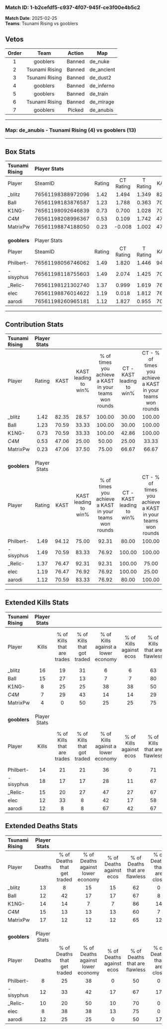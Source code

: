 ### Match ID: 1-b2cefdf5-c937-4f07-945f-ce3f00e4b5c2  
**Match Date**: 2025-02-25  
**Teams**: Tsunami Rising vs gooblers  

## Vetos  

| Order | Team | Action | Map |
| :---: | :--: | :----: | --- |
| 1 | gooblers | Banned | de_nuke |
| 2 | Tsunami Rising | Banned | de_ancient |
| 3 | Tsunami Rising | Banned | de_dust2 |
| 4 | gooblers | Banned | de_inferno |
| 5 | gooblers | Banned | de_train |
| 6 | Tsunami Rising | Banned | de_mirage |
| 7 | gooblers | Picked | de_anubis |

---  

### **Map**: de_anubis - Tsunami Rising (4) vs gooblers (13)  
---  

## Box Stats  

| **Tsunami Rising** | Player Stats      |        |           |          |       |       |       |         |        |      |     |
| :- | :- | :-: | :-: | :-: | :-: | :-: | :-: | :-: | :-: | :-: | :-: |
| Player             | SteamID           | Rating | CT Rating | T Rating | KAST  |  ADR  | Kills | Assists | Deaths | K/D  | HS% |
| _bIitz             | 76561198388972096 |  1.42  |   1.494   |  1.349   | 82.35 | 104.3 |  16   |    3    |   13   | 1.23 | 43  |
| BaII               | 76561198183876587 |  1.23  |   1.788   |  0.363   | 70.59 | 82.5  |  15   |    0    |   12   | 1.25 | 46  |
| K1NG-              | 76561198092646839 |  0.73  |   0.700   |  1.028   | 70.59 | 51.8  |   8   |    4    |   14   | 0.57 | 37  |
| _C4M_              | 76561198208996367 |  0.53  |   0.109   |  1.742   | 47.06 | 66.3  |   7   |    4    |   15   | 0.47 | 71  |
| MatrixPw           | 76561198874188050 |  0.23  |  -0.008   |  1.002   | 47.06 | 39.9  |   4   |    4    |   17   | 0.24 | 50  |
|                    |                   |        |           |          |       |       |       |         |        |      |     |
|                    |                   |        |           |          |       |       |       |         |        |      |     |
|                    |                   |        |           |          |       |       |       |         |        |      |     |
| **gooblers**       | Player Stats      |        |           |          |       |       |       |         |        |      |     |
| Player             | SteamID           | Rating | CT Rating | T Rating | KAST  |  ADR  | Kills | Assists | Deaths | K/D  | HS% |
| Philbert-          | 76561198056746062 |  1.49  |   1.820   |  1.446   | 94.12 | 82.9  |  14   |    3    |   8    | 1.75 | 42  |
| -sisyphus          | 76561198118755603 |  1.49  |   2.074   |  1.425   | 70.59 | 112.4 |  18   |    2    |   12   | 1.50 | 55  |
| _Relic-            | 76561198121302740 |  1.37  |   0.999   |  1.619   | 76.47 | 89.2  |  15   |    2    |   10   | 1.50 | 73  |
| elec               | 76561198876014622 |  1.19  |   0.018   |  1.812   | 76.47 | 63.5  |  12   |    1    |   8    | 1.50 | 58  |
| aarodi             | 76561198260965181 |  1.12  |   1.827   |  0.955   | 70.59 | 88.5  |  12   |    4    |   12   | 1.00 | 75  |
---  

## Contribution Stats  

| **Tsunami Rising** | Player Stats |       |                      |                                                        |                           |                                                             |                          |                                                            |
| :- | :-: | :-: | :-: | :-: | :-: | :-: | :-: | :-: |
| Player             |    Rating    | KAST  | KAST leading to win% | % of times you achieve a KAST in your teams won rounds | CT - KAST leading to win% | CT - % of times you achieve a KAST in your teams won rounds | T - KAST leading to win% | T - % of times you achieve a KAST in your teams won rounds |
| _bIitz             |     1.42     | 82.35 |        28.57         |                         100.00                         |           30.00           |                           100.00                            |          25.00           |                           100.00                           |
| BaII               |     1.23     | 70.59 |        33.33         |                         100.00                         |           30.00           |                           100.00                            |          50.00           |                           100.00                           |
| K1NG-              |     0.73     | 70.59 |        33.33         |                         100.00                         |           42.86           |                           100.00                            |          20.00           |                           100.00                           |
| _C4M_              |     0.53     | 47.06 |        25.00         |                         50.00                          |           25.00           |                            33.33                            |          25.00           |                           100.00                           |
| MatrixPw           |     0.23     | 47.06 |        37.50         |                         75.00                          |           66.67           |                            66.67                            |          20.00           |                           100.00                           |
|                    |              |       |                      |                                                        |                           |                                                             |                          |                                                            |
|                    |              |       |                      |                                                        |                           |                                                             |                          |                                                            |
|                    |              |       |                      |                                                        |                           |                                                             |                          |                                                            |
| **gooblers**       | Player Stats |       |                      |                                                        |                           |                                                             |                          |                                                            |
| Player             |    Rating    | KAST  | KAST leading to win% | % of times you achieve a KAST in your teams won rounds | CT - KAST leading to win% | CT - % of times you achieve a KAST in your teams won rounds | T - KAST leading to win% | T - % of times you achieve a KAST in your teams won rounds |
| Philbert-          |     1.49     | 94.12 |        75.00         |                         92.31                          |           80.00           |                           100.00                            |          72.73           |                           88.89                            |
| -sisyphus          |     1.49     | 70.59 |        83.33         |                         76.92                          |          100.00           |                           100.00                            |          75.00           |                           66.67                            |
| _Relic-            |     1.37     | 76.47 |        92.31         |                         92.31                          |          100.00           |                            75.00                            |          90.00           |                           100.00                           |
| elec               |     1.19     | 76.47 |        76.92         |                         76.92                          |          100.00           |                            25.00                            |          75.00           |                           100.00                           |
| aarodi             |     1.12     | 70.59 |        83.33         |                         76.92                          |           80.00           |                           100.00                            |          85.71           |                           66.67                            |
---  

## Extended Kills Stats  

| **Tsunami Rising** | Player Stats |                            |                            |                                    |                         |                              |                                 |                                       |                    |           |
| :- | :-: | :-: | :-: | :-: | :-: | :-: | :-: | :-: | :-: | :-: |
| Player             |    Kills     | % of Kills that are trades | % of Kills that got traded | % of Kills against a lower economy | % of Kills against ecos | % of Kills that are flawless | % of Kills that are close duels | % of Kills that are assisted by flash | Pistol Round Kills | AWP Kills |
| _bIitz             |      16      |             19             |             31             |                 6                  |            6            |              63              |               13                |                   6                   |         4          |     0     |
| BaII               |      15      |             27             |             13             |                 7                  |            7            |              80              |                0                |                   0                   |         2          |     0     |
| K1NG-              |      8       |             25             |             25             |                 38                 |           38            |              50              |                0                |                   0                   |         0          |     0     |
| _C4M_              |      7       |             29             |             43             |                 14                 |           14            |              29              |               14                |                  14                   |         3          |     0     |
| MatrixPw           |      4       |             0              |             50             |                 25                 |           25            |              75              |               25                |                   0                   |         0          |     0     |
|                    |              |                            |                            |                                    |                         |                              |                                 |                                       |                    |           |
|                    |              |                            |                            |                                    |                         |                              |                                 |                                       |                    |           |
|                    |              |                            |                            |                                    |                         |                              |                                 |                                       |                    |           |
| **gooblers**       | Player Stats |                            |                            |                                    |                         |                              |                                 |                                       |                    |           |
| Player             |    Kills     | % of Kills that are trades | % of Kills that got traded | % of Kills against a lower economy | % of Kills against ecos | % of Kills that are flawless | % of Kills that are close duels | % of Kills that are assisted by flash | Pistol Round Kills | AWP Kills |
| Philbert-          |      14      |             21             |             21             |                 36                 |            0            |              71              |                0                |                   0                   |         3          |     0     |
| -sisyphus          |      18      |             17             |             17             |                 28                 |           11            |              67              |               11                |                   0                   |         0          |     0     |
| _Relic-            |      15      |             20             |             27             |                 47                 |           27            |              67              |                7                |                   7                   |         2          |     0     |
| elec               |      12      |             33             |             8              |                 42                 |           17            |              58              |                8                |                   0                   |         1          |     7     |
| aarodi             |      12      |             8              |             8              |                 67                 |           42            |              67              |               17                |                   0                   |         1          |     0     |
## Extended Deaths Stats  

| **Tsunami Rising** | Player Stats |                             |                                   |                          |                               |                            |                           |               |
| :- | :-: | :-: | :-: | :-: | :-: | :-: | :-: | :-: |
| Player             |    Deaths    | % of Deaths that get traded | % of Deaths against lower economy | % of Deaths against ecos | % of Deaths that are flawless | % of Deaths that are close | % of Deaths while blinded | Deaths to AWP |
| _bIitz             |      13      |              8              |                15                 |            15            |              62               |             0              |             0             |       2       |
| BaII               |      12      |             42              |                17                 |            17            |              67               |             8              |             0             |       0       |
| K1NG-              |      14      |             14              |                 7                 |            7             |              86               |             14             |             7             |       0       |
| _C4M_              |      15      |             13              |                13                 |            13            |              60               |             7              |             0             |       2       |
| MatrixPw           |      17      |             12              |                12                 |            12            |              65               |             12             |             0             |       3       |
|                    |              |                             |                                   |                          |                               |                            |                           |               |
|                    |              |                             |                                   |                          |                               |                            |                           |               |
|                    |              |                             |                                   |                          |                               |                            |                           |               |
| **gooblers**       | Player Stats |                             |                                   |                          |                               |                            |                           |               |
| Player             |    Deaths    | % of Deaths that get traded | % of Deaths against lower economy | % of Deaths against ecos | % of Deaths that are flawless | % of Deaths that are close | % of Deaths while blinded | Deaths to AWP |
| Philbert-          |      8       |             25              |                38                 |            0             |              50               |             0              |             0             |       0       |
| -sisyphus          |      12      |             33              |                42                 |            17            |              67               |             17             |             0             |       0       |
| _Relic-            |      10      |             20              |                50                 |            10            |              70               |             0              |            10             |       0       |
| elec               |      8       |             38              |                38                 |            13            |              75               |             0              |            13             |       0       |
| aarodi             |      12      |             25              |                25                 |            0             |              50               |             17             |             0             |       0       |
